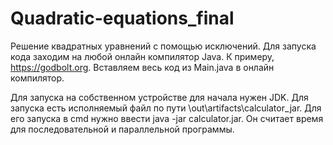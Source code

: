 # Quadratic-equations_final

Решение квадратных уравнений с помощью исключений. Для запуска кода заходим на любой онлайн компилятор Java. К примеру, https://godbolt.org. Вставляем весь код из Main.java в онлайн компилятор.

Для запуска на собственном устройстве для начала нужен JDK. Для запуска есть исполняемый файл по пути \out\artifacts\calculator_jar. Для его запуска в cmd нужно ввести java -jar calculator.jar. Он считает время для последовательной и параллельной программы.
